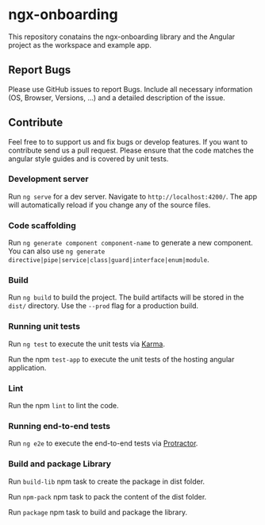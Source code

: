 # ngx-onboarding

This repository conatains the ngx-onboarding library and the Angular project as the workspace and example app.

## Report Bugs

Please use GitHub issues to report Bugs. Include all necessary information (OS, Browser, Versions, ...) and a detailed description of the issue.

## Contribute

Feel free to to support us and fix bugs or develop features. If you want to contribute send us a pull request.
Please ensure that the code matches the angular style guides and is covered by unit tests. 

### Development server

Run `ng serve` for a dev server. Navigate to `http://localhost:4200/`. The app will automatically reload if you change any of the source files.

### Code scaffolding

Run `ng generate component component-name` to generate a new component. You can also use `ng generate directive|pipe|service|class|guard|interface|enum|module`.

### Build

Run `ng build` to build the project. The build artifacts will be stored in the `dist/` directory. Use the `--prod` flag for a production build.

### Running unit tests

Run `ng test` to execute the unit tests via [Karma](https://karma-runner.github.io).

Run the npm `test-app` to execute the unit tests of the hosting angular application.

### Lint

Run the npm `lint` to lint the code.

### Running end-to-end tests

Run `ng e2e` to execute the end-to-end tests via [Protractor](http://www.protractortest.org/).

### Build and package Library

Run `build-lib` npm task to create the package in dist folder.

Run `npm-pack` npm task to pack the content of the dist folder.

Run `package` npm task to build and package the library.
